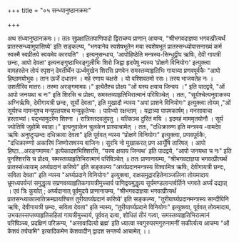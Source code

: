 +++
title = "०५ सन्ध्यानुष्ठानक्रमः"

+++

 अथ संध्यानुष्ठानक्रमः।। 
 ततः सुप्रक्षालितपाणिपादो द्विराचम्य प्राणान् आयम्य, 
"श्रीभगवदाज्ञया भगवत्प्रीत्यर्थं प्रातस्सन्ध्यामुपासिष्ये' इति सङ्कल्प्य, "भगवानेव स्वशेषभूतेन मया स्वशेषभूतं प्रातस्सन्ध्योपासनाख्यं कर्म स्वस्मै स्वप्रीतये स्वयमेव कारयति" । 
इत्यनुसन्धाय, 'आपोहिष्ठेति मन्त्रस्य-सिन्धुद्वीप ऋषिः, देवी गायत्री छन्दः, आपो देवता' इत्यनङ्गुष्ठाभिरङ्गुलीभिः शिरो जिह्वा हृदयेषु न्यस्य 'प्रोक्षणे विनियोगः' इत्युक्त्वा वामहस्तेन तोयं स्पृशन् देवतीर्थेन ऊर्ध्वमुखेन शिरसि प्रणवेन समस्तव्याहृतिभिः गायत्र्या प्रणवपूर्वकैः 
"आपो हिष्ठामयोभुवः। तान ऊर्जे दधातन । महे रणाय चक्षसे । यो वश्शिवतमो रसः। तस्य भाजयतेह नः । उशतीरिव मातरः। तस्मा अरङ्गमामवः।" इत्येतैश्च प्रोक्ष्य "ओं यस्य क्षयाय जिन्वय ।" इति पादद्वये, "ओं आपो जनयथा च नः" इति शिरसि च प्रोक्ष्य, समस्तव्याहृतिभिरात्मानं परिषिञ्चेत् । ततः, "सूर्यश्चेत्यनुवाकस्य अग्निर्ऋषिः, देवीगायत्री छन्दः, सूर्यो देवता", इति मुखादौ न्यस्य "अपां प्राशने विनियोगः" इत्युक्त्वा तोयम् ,"ओं सूर्यश्च मामन्युश्च मन्युपतयश्च मन्युकृतेभ्यः । पापेभ्यो रक्षन्ताम् । यद्रात्र्या पापमकार्षम्। मनसावाचा हस्ताभ्यां। पद्भ्यामुदरेण शिश्ना । रात्रिस्तदवलुंपतु । यत्किञ्च दुरितं मयि । इदमहं माममृतयोनौ । सूर्य ज्योतिषि जुहोमि स्वाहा।" 
इत्यनुवाकेन चुलकेन प्राश्याचामेत् । ततः, 
"दधिक्राव्ण्ण इति मन्त्रस्य -वामदेव ऋषिः अनुष्टुप्छन्दः दधिक्रावा देवता" इति पूर्ववत् न्यस्य “प्रोक्षणे विनियोगः" इत्युक्त्वा, प्रणवपूर्वकैः, 
"दधिक्राव्ण्णो अकारिषं जिष्णोरश्वस्य वाजिनः। सुरभि नो मुखाकरत् प्रण आयूँषि तारिषत् । आपो हिष्टा...अरङ्गमामवः" इत्येकादशभिश्शिरसि, “यस्य क्षयाय जिन्वथ' इति पादद्वये, “आपो जनयथा च नः" इति पुनश्शिरसि च प्रोक्ष्य, समस्तव्याहृतिभिरात्मानं परिषिञ्चेत् ॥ 
ततः प्राणानायम्य, "श्रीभगवदाज्ञया भगवत्प्रीत्यर्थं प्रातस्संध्यायाम् अर्घ्यप्रदानं करिष्ये” इति सङ्कल्प्य "अर्घ्यप्रदानमन्त्रस्य विश्वामित्र ऋषिः, देवीगायत्री छन्दः, सविता देवता" इति न्यस्य "अर्घ्यप्रदाने विनियोगः" 
इत्युक्त्वा, राक्षसमुद्रारहितेनाञ्जलिना तोयमादाय भ्रूमध्यपर्यन्तं समुद्धृत्य सप्रणवव्याहृतिकगायत्रीमुच्चार्य पाणिद्वयमुद्धृत्य सूर्यमण्डलान्तर्वर्तिने भगवते अर्घ्यं दद्यात् । एवं त्रिः कुर्यात् ; अर्घ्यदानात् पूर्वमुदये प्राणानायम्य,
"श्रीभगवदाज्ञया भगवत्प्रीत्यर्थं प्रातसन्ध्याकालातिक्रमप्रायश्चित्तं तुरीयार्घ्यप्रदानं करिष्ये' इति सङ्कल्प्य, "तुरीयार्घ्यप्रदानमन्त्रस्य सान्दीपिनि ऋषिः, देवीगायत्री छन्दः, सविता देवता" इति न्यस्य, “तुरीयार्घ्यप्रदाने विनियोगः" 
इत्युक्त्वा, पूर्ववत् तोयमादाय, उभयतस्सप्तव्याहृतिसहितां गायत्रीमुच्चार्य, पूर्ववत् दत्वा, शोधितं तीरं गत्वा, समस्तव्याहृतिभिरात्मानं परिषिञ्च्य, प्रदक्षिणं परिक्रम्य, "असावादित्यो ब्रह्म' इति ध्यात्वा स्वगुरुपरमगुरुनामनीं सकीर्त्यत्य आचम्य "ओं केशवं तर्पयामि" इत्यादिकमेण केशवादीन् द्वादश सन्तर्प्य आचामेत् ।। 